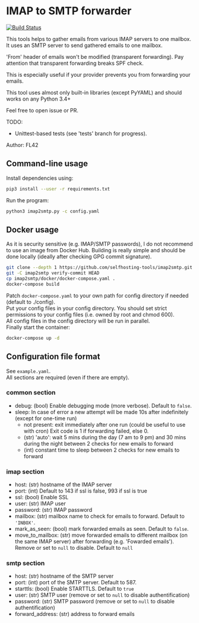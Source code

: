 # IMAP to SMTP forwarder

[![Build Status](https://travis-ci.org/selfhosting-tools/imap2smtp.svg?branch=master)](https://travis-ci.org/selfhosting-tools/imap2smtp)

This tools helps to gather emails from various IMAP servers to one mailbox.
It uses an SMTP server to send gathered emails to one mailbox.

'From' header of emails won't be modified (transparent forwarding).
Pay attention that transparent forwarding breaks SPF check.

This is especially useful if your provider prevents you from forwarding your emails.

This tool uses almost only built-in libraries (except PyYAML) and should works on any Python 3.4+

Feel free to open issue or PR.

TODO:
- Unittest-based tests (see 'tests' branch for progress).

Author: FL42


## Command-line usage
Install dependencies using:
```bash
pip3 install --user -r requirements.txt
```
Run the program:
```bash
python3 imap2smtp.py -c config.yaml
```


## Docker usage
As it is security sensitive (e.g. IMAP/SMTP passwords), I do not recommend to use an image from Docker Hub.
Building is really simple and should be done locally (ideally after checking GPG commit signature).
```bash
git clone --depth 1 https://github.com/selfhosting-tools/imap2smtp.git
git -C imap2smtp verify-commit HEAD
cp imap2smtp/docker/docker-compose.yaml .
docker-compose build
```
Patch `docker-compose.yaml` to your own path for config directory if needed (default to ./config).  
Put your config files in your config directory.
You should set strict permissions to your config files (i.e. owned by root and chmod 600).  
All config files in the config directory will be run in parallel.  
Finally start the container:
```bash
docker-compose up -d
```


## Configuration file format
See `example.yaml`.  
All sections are required (even if there are empty).

### common section
- debug: (bool) Enable debugging mode (more verbose). Default to `false`.
- sleep: In case of error a new attempt will be made 10s after indefinitely (except for one-time run)
  - not present: exit immediately after one run (could be useful to use with cron)
  Exit code is 1 if forwarding failed, else 0.
  - (str) 'auto': wait 5 mins during the day (7 am to 9 pm) and 30 mins during the night between 2 checks for new emails to forward
  - (int) constant time to sleep between 2 checks for new emails to forward

### imap section
- host: (str) hostname of the IMAP server
- port: (int) Default to 143 if ssl is false, 993 if ssl is true
- ssl: (bool) Enable SSL
- user: (str) IMAP user
- password: (str) IMAP password
- mailbox: (str) mailbox name to check for emails to forward. Default to `'INBOX'`.
- mark_as_seen: (bool) mark forwarded emails as seen. Default to `false`.
- move_to_mailbox: (str) move forwarded emails to different mailbox (on the same IMAP server) after forwarding (e.g. 'Fowarded emails'). Remove or set to `null` to disable. Default to `null`

### smtp section
- host: (str) hostname of the SMTP server
- port: (int) port of the SMTP server. Default to 587.
- starttls: (bool) Enable STARTTLS. Default to `true`
- user: (str) SMTP user (remove or set to `null` to disable authentification)
- password: (str) SMTP password (remove or set to `null` to disable authentification)
- forward_address: (str) address to forward emails
